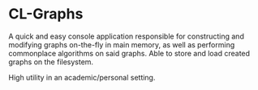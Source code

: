 # CL-Graphs

A quick and easy console application responsible for constructing and
modifying graphs on-the-fly in main memory, as well as performing commonplace
algorithms on said graphs. Able to store and load created graphs on the
filesystem.

High utility in an academic/personal setting.
